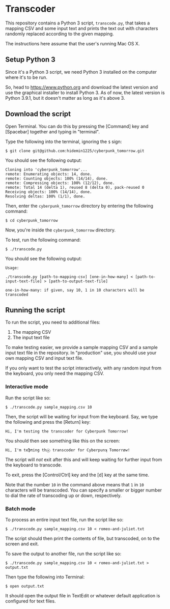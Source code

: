 # Transcoder

This repository contains a Python 3 script, `transcode.py`, that takes
a mapping CSV and some input text and prints the text out with
characters randomly replaced according to the given mapping.

The instructions here assume that the user's running Mac OS X.

## Setup Python 3

Since it's a Python 3 script, we need Python 3 installed on the
computer where it's to be run.

So, head to https://www.python.org and download the latest version and
use the graphical installer to install Python 3. As of now, the latest
version is Python 3.9.1, but it doesn't matter as long as it's above
3.

## Download the script

Open Terminal. You can do this by pressing the [Command] key and
[Spacebar] together and typing in "terminal".

Type the following into the terminal, ignoring the `$` sign:

```
$ git clone git@github.com:hidemin1225/cyberpunk_tomorrow.git
```

You should see the following output:

```
Cloning into 'cyberpunk_tomorrow'...
remote: Enumerating objects: 14, done.
remote: Counting objects: 100% (14/14), done.
remote: Compressing objects: 100% (12/12), done.
remote: Total 14 (delta 1), reused 8 (delta 0), pack-reused 0
Receiving objects: 100% (14/14), done.
Resolving deltas: 100% (1/1), done.
```

Then, enter the `cyberpunk_tomorrow` directory by entering the following command:

```
$ cd cyberpunk_tomorrow
```

Now, you're inside the `cyberpunk_tomorrow` directory.

To test, run the following command:

```
$ ./transcode.py
```

You should see the following output:

```
Usage:

./transcode.py [path-to-mapping-csv] [one-in-how-many] < [path-to-input-text-file] > [path-to-output-text-file]

one-in-how-many: if given, say 10, 1 in 10 characters will be transcoded

```

## Running the script

To run the script, you need to additional files:
1. The mapping CSV
2. The input text file

To make testing easier, we provide a sample mapping CSV and a sample
input text file in the repository. In "production" use, you should use
your own mapping CSV and input text file.

If you only want to test the
script interactively, with any random input from the keyboard, you
only need the mapping CSV.

### Interactive mode

Run the script like so:

```
$ ./transcode.py sample_mapping.csv 10
```

Then, the script will be waiting for input from the keyboard. Say, we
type the following and press the [Return] key:

```
Hi, I'm testing the transcoder for Cyberpunk Tomorrow!
```

You should then see something like this on the screen:

```
Hi, I'm teֆπing thⓔ transcoder for Cyberpunʞ Tomorrøw!
```

The script will _not_ exit after this and will keep waiting for
further input from the keyboard to transcode.

To exit, press the [Control/Ctrl] key and the [d] key at the same
time.

Note that the number `10` in the command above means that `1` in `10`
characters will be transcoded. You can specify a smaller or bigger
number to dial the rate of transcoding up or down, respectively.

### Batch mode

To process an entire input text file, run the script like so:

```
$ ./transcode.py sample_mapping.csv 10 < romeo-and-juliet.txt
```

The script should then print the contents of file, but transcoded, on to the
screen and exit.

To save the output to another file, run the script like so:

```
$ ./transcode.py sample_mapping.csv 10 < romeo-and-juliet.txt > output.txt
```

Then type the following into Terminal:

```
$ open output.txt
```

It should open the output file in TextEdit or whatever default
application is configured for text files.

